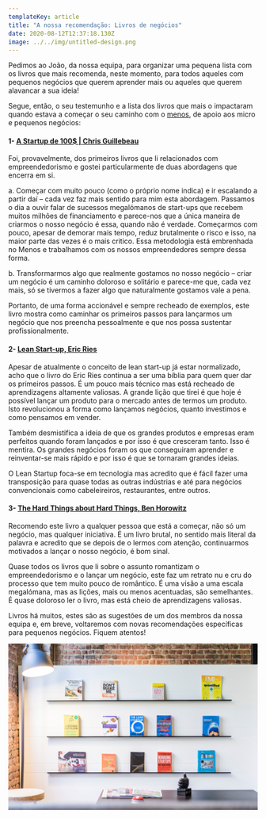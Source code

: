 ```yaml
---
templateKey: article
title: "A nossa recomendação: Livros de negócios"
date: 2020-08-12T12:37:18.130Z
image: ../../img/untitled-design.png
---
```

Pedimos ao João, da nossa equipa, para organizar uma pequena lista com os livros que mais recomenda, neste momento, para todos aqueles com pequenos negócios que querem aprender mais ou aqueles que querem alavancar a sua ideia!

Segue, então, o seu testemunho e a lista dos livros que mais o impactaram quando estava a começar o seu caminho com o <a href="https://menoshub.com/" target="_blank">menos</a>, de apoio aos micro e pequenos negócios:

#### 1- <a href="https://www.wook.pt/livro/startup-chris-guillebeau/14953567" target="_blank">A Startup de 100$ | Chris Guillebeau</a>

Foi, provavelmente, dos primeiros livros que li relacionados com empreendedorismo e gostei particularmente de duas abordagens que encerra em si.

a.  Começar com muito pouco (como o próprio nome indica) e ir escalando a partir daí – cada vez faz mais sentido para mim esta abordagem. Passamos o dia a ouvir falar de sucessos megalómanos de start-ups que recebem muitos milhões de financiamento e parece-nos que a única maneira de criarmos o nosso negócio é essa, quando não é verdade. Começarmos com pouco, apesar de demorar mais tempo, reduz brutalmente o risco e isso, na maior parte das vezes é o mais critico. Essa metodologia está embrenhada no Menos e trabalhamos com os nossos empreendedores sempre dessa forma. 

b.  Transformarmos algo que realmente gostamos no nosso negócio – criar um negócio é um caminho doloroso e solitário e parece-me que, cada vez mais, só se tivermos a fazer algo que naturalmente gostamos vale a pena.

Portanto, de uma forma accionável e sempre recheado de exemplos, este livro mostra como caminhar os primeiros passos para lançarmos um negócio que nos preencha pessoalmente e que nos possa sustentar profissionalmente.

#### 2- <a href="https://www.bertrand.pt/livro/lean-startup-eric-ries/14780796" target="_blank">Lean Start-up, Eric Ries</a>

Apesar de atualmente o conceito de lean start-up já estar normalizado, acho que o livro do Eric Ries continua a ser uma bíblia para quem quer dar os primeiros passos. É um pouco mais técnico mas está recheado de aprendizagens altamente valiosas. A grande lição que tirei é que hoje é possível lançar um produto para o mercado antes de termos um produto. Isto revolucionou a forma como lançamos negócios, quanto investimos e como pensamos em vender.

Também desmistifica a ideia de que os grandes produtos e empresas eram perfeitos quando foram lançados e por isso é que cresceram tanto. Isso é mentira. Os grandes negócios foram os que conseguiram aprender e reinventar-se mais rápido e por isso é que se tornaram grandes ideias.

O Lean Startup foca-se em tecnologia mas acredito que é fácil fazer uma transposição para quase todas as outras indústrias e até para negócios convencionais como cabeleireiros, restaurantes, entre outros. 

#### 3- <a href="https://www.fnac.pt/The-Hard-Thing-About-Hard-Things-Ben-Horowitz/a1176046" target="_blank">The Hard Things about Hard Things, Ben Horowitz</a>

Recomendo este livro a qualquer pessoa que está a começar, não só um negócio, mas qualquer iniciativa. É um livro brutal, no sentido mais literal da palavra e acredito que se depois de o lermos com atenção, continuarmos motivados a lançar o nosso negócio, é bom sinal.

Quase todos os livros que li sobre o assunto romantizam o empreendedorismo e o lançar um negócio, este faz um retrato nu e cru do processo que tem muito pouco de romântico. É uma visão a uma escala megalómana, mas as lições, mais ou menos acentuadas, são semelhantes. É quase doloroso ler o livro, mas está cheio de aprendizagens valiosas. 



Livros há muitos, estes são as sugestões de um dos membros da nossa equipa e, em breve, voltaremos com novas recomendações específicas para pequenos negócios. Fiquem atentos!

![livros de negócios](../../img/proxyclick-visitor-management-system-nezofjwiulq-unsplash.jpg)